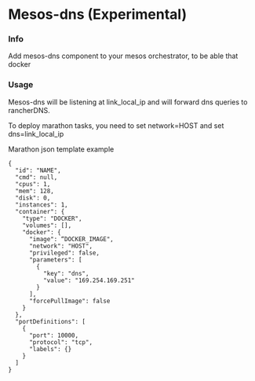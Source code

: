 # Mesos-dns (Experimental)

### Info

Add mesos-dns component to your mesos orchestrator, to be able that docker 

### Usage

Mesos-dns will be listening at link_local_ip and will forward dns queries to rancherDNS.

To deploy marathon tasks, you need to set network=HOST and set dns=link_local_ip

Marathon json template example
```
{
  "id": "NAME",
  "cmd": null,
  "cpus": 1,
  "mem": 128,
  "disk": 0,
  "instances": 1,
  "container": {
    "type": "DOCKER",
    "volumes": [],
    "docker": {
      "image": “DOCKER_IMAGE",
      "network": "HOST",
      "privileged": false,
      "parameters": [
        {
          "key": "dns",
          "value": "169.254.169.251"
        }
      ],
      "forcePullImage": false
    }
  },
  "portDefinitions": [
    {
      "port": 10000,
      "protocol": "tcp",
      "labels": {}
    }
  ]
}
```